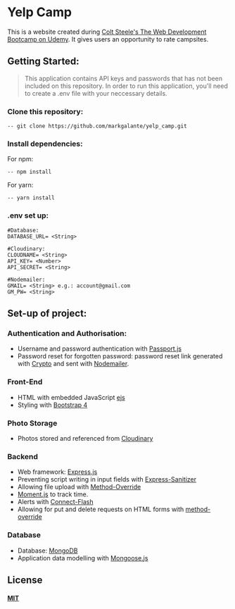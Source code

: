 # Yelp Camp

This is a website created during [Colt Steele's The Web Development Bootcamp on Udemy](https://www.udemy.com/course/the-web-developer-bootcamp/). It gives users an opportunity to rate campsites. 

## Getting Started: 
> This application contains API keys and passwords that has not been included on this repository. In order to run this application, you'll need to create a .env file with your neccessary details. 

### Clone this repository: 
```
-- git clone https://github.com/markgalante/yelp_camp.git
```

### Install dependencies:
For npm: 
```
-- npm install
``` 

For yarn: 
```
-- yarn install
``` 

### .env set up: 
```
#Database: 
DATABASE_URL= <String>

#Cloudinary:  
CLOUDNAME= <String>
API_KEY= <Number>
API_SECRET= <String>

#Nodemailer: 
GMAIL= <String> e.g.: account@gmail.com
GM_PW= <String>
```

## Set-up of project: 

### Authentication and Authorisation: 
* Username and password authentication with [Passport.js](http://www.passportjs.org/)
* Password reset for forgotten password: password reset link generated with [Crypto](https://nodejs.org/api/crypto.html) and sent with [Nodemailer](https://nodemailer.com/about/). 

### Front-End 
* HTML with embedded JavaScript [ejs](https://ejs.co/)
* Styling with [Bootstrap 4](https://getbootstrap.com/)

### Photo Storage 
* Photos stored and referenced from [Cloudinary](https://cloudinary.com/)

### Backend 
* Web framework: [Express.js](https://expressjs.com/)
* Preventing script writing in input fields with [Express-Sanitizer](https://www.npmjs.com/package/express-sanitizer)
* Allowing file upload with [Method-Override](https://www.npmjs.com/package/method-override)
* [Moment.js](https://momentjs.com/docs/) to track time. 
* Alerts with [Connect-Flash](https://www.npmjs.com/package/connect-flash)
* Allowing for put and delete requests on HTML forms with [method-override](https://github.com/expressjs/method-override#method-override)

### Database
* Database: [MongoDB](https://www.mongodb.com/)
* Application data modelling with [Mongoose.js](https://mongoosejs.com/)

## License
#### [MIT](./LICENSE)